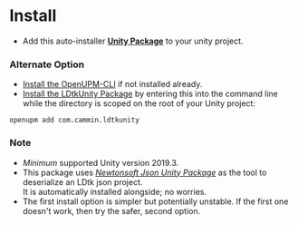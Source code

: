 # Install

- Add this auto-installer [**Unity Package**](https://package-installer.glitch.me/v1/installer/OpenUPM/com.cammin.ldtkunity?registry=https%3A%2F%2Fpackage.openupm.com) to your unity project.

### Alternate Option
- [Install the OpenUPM-CLI](https://openupm.com/docs/getting-started.html#installing-openupm-cli) if not installed already.
- [Install the LDtkUnity Package](https://openupm.com/docs/getting-started.html#installing-a-upm-package) by entering this into the command line while the directory is scoped on the root of your Unity project:  
```
openupm add com.cammin.ldtkunity
```  

### Note
- *Minimum* supported Unity version 2019.3.
- This package uses [*Newtonsoft Json Unity Package*](https://docs.unity3d.com/Packages/com.unity.nuget.newtonsoft-json@2.0/manual/index.html) as the tool to deserialize an LDtk json project.   
  It is automatically installed alongside; no worries.
- The first install option is simpler but potentially unstable. If the first one doesn't work, then try the safer, second option.
